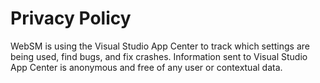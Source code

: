 # Privacy Policy

WebSM is using the Visual Studio App Center to track which settings are being used, find bugs, and fix crashes. Information sent to Visual Studio App Center is anonymous and free of any user or contextual data.